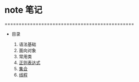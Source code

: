# note 笔记
==============================================
* 目录
   
   1. 语法基础
   2. 面向对象
   3. 常用类
   4. [正则表达式](正则表达式.md)
   5. [集合](集合.md)
   6. [线程](线程.md)
